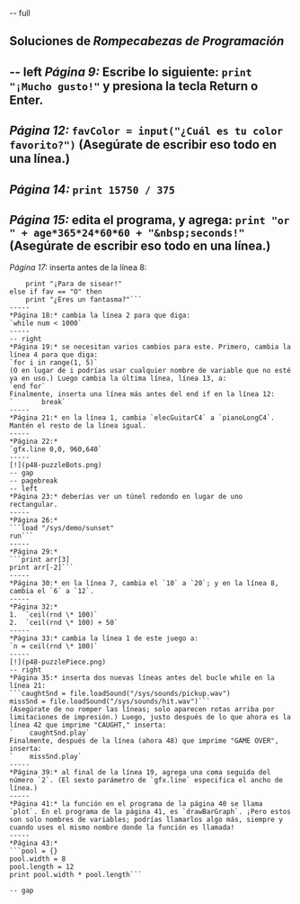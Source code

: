 -- full
## Soluciones de _Rompecabezas de Programación_
-- left
*Página 9:* Escribe lo siguiente:
`print "¡Mucho gusto!"`
y presiona la tecla Return o Enter.
-----
*Página 12:*
`favColor = input("¿Cuál es tu color favorito?")`
(Asegúrate de escribir eso todo en una línea.)
-----
*Página 14:*
`print 15750 / 375`
-----
*Página 15:* edita el programa, y agrega:
```print "or " + age*365*24*60*60 + "&nbsp;seconds!"```
(Asegúrate de escribir eso todo en una línea.)
-----
*Página 17:* inserta antes de la línea 8:
```else if fav == "S" then
	print "¡Para de sisear!"
else if fav == "O" then
	print "¿Eres un fantasma?"```
-----
*Página 18:* cambia la línea 2 para que diga:
`while num < 1000`
-----
-- right
*Página 19:* se necesitan varios cambios para este. Primero, cambia la línea 4 para que diga:
`for i in range(1, 5)`
(O en lugar de i podrías usar cualquier nombre de variable que no esté ya en uso.) Luego cambia la última línea, línea 13, a:
`end for`
Finalmente, inserta una línea más antes del end if en la línea 12:
`		break`
-----
*Página 21:* en la línea 1, cambia `elecGuitarC4` a `pianoLongC4`. Mantén el resto de la línea igual.
-----
*Página 22:*
`gfx.line 0,0, 960,640`
-----
[!](p48-puzzleBots.png)
-- gap
-- pagebreak
-- left
*Página 23:* deberías ver un túnel redondo en lugar de uno rectangular.
-----
*Página 26:*
```load "/sys/demo/sunset"
run```
-----
*Página 29:*
```print arr[3]
print arr[-2]```
-----
*Página 30:* en la línea 7, cambia el `10` a `20`; y en la línea 8, cambia el `6` a `12`.
-----
*Página 32:*
1.	`ceil(rnd \* 100)`
2.	`ceil(rnd \* 100) + 50`
-----
*Página 33:* cambia la línea 1 de este juego a:
`n = ceil(rnd \* 100)`
-----
[!](p48-puzzlePiece.png)
-- right
*Página 35:* inserta dos nuevas líneas antes del bucle while en la línea 21:
```caughtSnd = file.loadSound("/sys/sounds/pickup.wav")
missSnd = file.loadSound("/sys/sounds/hit.wav")```
(Asegúrate de no romper las líneas; solo aparecen rotas arriba por limitaciones de impresión.) Luego, justo después de lo que ahora es la línea 42 que imprime "CAUGHT," inserta:
`    caughtSnd.play`
Finalmente, después de la línea (ahora 48) que imprime "GAME OVER", inserta:
`    missSnd.play`
-----
*Página 39:* al final de la línea 19, agrega una coma seguida del número `2`. (El sexto parámetro de `gfx.line` especifica el ancho de línea.)
-----
*Página 41:* la función en el programa de la página 40 se llama `plot`. En el programa de la página 41, es `drawBarGraph`. ¡Pero estos son solo nombres de variables; podrías llamarlos algo más, siempre y cuando uses el mismo nombre donde la función es llamada!
-----
*Página 43:*
```pool = {}
pool.width = 8
pool.length = 12
print pool.width * pool.length```

-- gap
